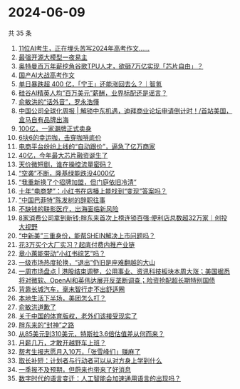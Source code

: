 # 2024-06-09

共 35 条

<!-- BEGIN 36KR -->
<!-- 最后更新时间 2024-06-09 12:01:00 +0800 -->
1. [11位AI考生，正在埋头苦写2024年高考作文……](https://36kr.com/p/2810667347790085)
1. [最强开源大模型一夜易主](https://36kr.com/p/2809827742648834)
1. [奥特曼百万年薪挖角谷歌TPU人才，欲砸7万亿实现「芯片自由」？](https://36kr.com/p/2810744264526087)
1. [国产AI大战高考作文](https://36kr.com/p/2809827496839681)
1. [单日暴跌超 400 亿，「宁王」还能涨回去么？｜智氪](https://36kr.com/p/2810786248952064)
1. [硅谷AI精英人均“百万美元”薪酬，业界标配还是谣言？](https://36kr.com/p/2810790716971910)
1. [俞敏洪的“话外音”，罗永浩懂](https://36kr.com/p/2809938961439112)
1. [中国公司全球化周报 | 解锁中东机遇，迪拜商业论坛申请倒计时！/​首站美国，盒马自有品牌出海](https://36kr.com/p/2810541290113286)
1. [100亿，一家潮牌正式卖身](https://36kr.com/p/2810858647685637)
1. [6块6的幸运咖，击穿咖啡底价](https://36kr.com/p/2809725342439808)
1. [电商平台纷纷上线的“自动跟价”，逼急了亿万商家](https://36kr.com/p/2808437640727049)
1. [40亿，今年最大芯片融资诞生了](https://36kr.com/p/2810686216407299)
1. [天价微短剧，谁在操控流量密码？](https://36kr.com/p/2810727815711238)
1. [“空袭”不断，隆基绿能跌没4000亿](https://36kr.com/p/2809939477142404)
1. [“我重新换了个招牌加盟，但门庭依旧冷清”](https://36kr.com/p/2809735282231815)
1. [十年“电商梦”：小红书在店播上能找到“变现”答案吗？](https://36kr.com/p/2809904405186819)
1. [“中国巴菲特”陈发树的辞职往事](https://36kr.com/p/2810400049842439)
1. [不缺钱的联影医疗，出海面临新风险](https://36kr.com/p/2809784375187846)
1. [8家消费公司拿到新钱;胖东来首次上榜连锁百强;便利店总数超32万家｜创投大视野](https://36kr.com/p/2809828024961539)
1. [“中新美”三重身份，能帮SHEIN解决上市问题吗？](https://36kr.com/p/2811018041825668)
1. [花3万买个大厂实习？起底付费内推产业链](https://36kr.com/p/2810592856459781)
1. [章小蕙能带动“小红书综艺”吗？](https://36kr.com/p/2811279938816261)
1. [一级市场热度轮换，“退出”仍旧是座难翻越的大山](https://36kr.com/p/2810872646683142)
1. [一周市场盘点 | 港股结束调整，公用事业、资讯科技板块本周大涨；美国据悉将对微软、OpenAI和英伟达展开反垄断调查；险资抢配超长期特别国债](https://36kr.com/p/2810982058396163)
1. [背靠长城汽车，毫末智行走不出舒适圈](https://36kr.com/p/2810538363816201)
1. [本地生活下半场，美团怎么打？](https://36kr.com/p/2810891621517827)
1. [俞敏洪道歉了](https://36kr.com/p/2810606928742656)
1. [关于中国的体育版权，老外们该接受现实了](https://36kr.com/p/2809765131864322)
1. [胖东来的“封神”之路](https://36kr.com/p/2808237330642560)
1. [从85美元到310美元，特斯拉3.6倍估值差从何而来？](https://36kr.com/p/2809749763295746)
1. [月薪几万，才敢开越野车上班？](https://36kr.com/p/2810462726359555)
1. [帮考生报志愿月入10万，「张雪峰们」赚麻了](https://36kr.com/p/2810455555377417)
1. [取长补短：计划者与行动者可以从对方身上学到什么](https://36kr.com/p/2529160674387465)
1. [一季报不及预期，但蔚来也带来了好消息](https://36kr.com/p/2809750059551237)
1. [数字时代的语言变迁：人工智能会加速通用语言的出现吗？](https://36kr.com/p/2806298265220744)
<!-- END 36KR -->